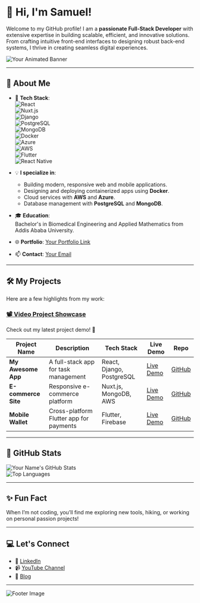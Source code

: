 
<!--
**SamiSolomon/SamiSolomon** is a ✨ _special_ ✨ repository because its `README.md` (this file) appears on your GitHub profile.

Here are some ideas to get you started:

- 🔭 I’m currently working on ...
- 🌱 I’m currently learning ...
- 👯 I’m looking to collaborate on ...
- 🤔 I’m looking for help with ...
- 💬 Ask me about ...
- 📫 How to reach me: ...
- 😄 Pronouns: ...
- ⚡ Fun fact: ...
-->

# 👋 Hi, I'm Samuel!

Welcome to my GitHub profile! I am a **passionate Full-Stack Developer** with extensive expertise in building scalable, efficient, and innovative solutions. From crafting intuitive front-end interfaces to designing robust back-end systems, I thrive in creating seamless digital experiences.

![Your Animated Banner](https://github.com/yourusername/yourrepositoryname/blob/main/banner.gif)

---

## 🚀 About Me

- 🌟 **Tech Stack**:  
  ![React](https://img.shields.io/badge/-React-61DAFB?logo=react&logoColor=white)  
  ![Nuxt.js](https://img.shields.io/badge/-Nuxt.js-00C58E?logo=nuxt.js&logoColor=white)  
  ![Django](https://img.shields.io/badge/-Django-092E20?logo=django&logoColor=white)  
  ![PostgreSQL](https://img.shields.io/badge/-PostgreSQL-336791?logo=postgresql&logoColor=white)  
  ![MongoDB](https://img.shields.io/badge/-MongoDB-47A248?logo=mongodb&logoColor=white)  
  ![Docker](https://img.shields.io/badge/-Docker-2496ED?logo=docker&logoColor=white)  
  ![Azure](https://img.shields.io/badge/-Azure-0078D7?logo=microsoft-azure&logoColor=white)  
  ![AWS](https://img.shields.io/badge/-AWS-232F3E?logo=amazon-aws&logoColor=white)  
  ![Flutter](https://img.shields.io/badge/-Flutter-02569B?logo=flutter&logoColor=white)  
  ![React Native](https://img.shields.io/badge/-React%20Native-61DAFB?logo=react&logoColor=white)  

- 💡 **I specialize in**:
  - Building modern, responsive web and mobile applications.
  - Designing and deploying containerized apps using **Docker**.
  - Cloud services with **AWS** and **Azure**.
  - Database management with **PostgreSQL** and **MongoDB**.

- 🎓 **Education**:  
  Bachelor's in Biomedical Engineering and Applied Mathematics from Addis Ababa University.

- 🌐 **Portfolio**: [Your Portfolio Link](#)  
- 📫 **Contact**: [Your Email](mailto:youremail@example.com)

---

## 🛠️ My Projects

Here are a few highlights from my work:

### [📽 Video Project Showcase](https://youtu.be/example) <!-- Add your own video link -->
Check out my latest project demo! 🎥

| Project Name       | Description                                   | Tech Stack              | Live Demo      | Repo       |
|--------------------|-----------------------------------------------|-------------------------|----------------|------------|
| **My Awesome App** | A full-stack app for task management          | React, Django, PostgreSQL | [Live Demo](#) | [GitHub](#) |
| **E-commerce Site**| Responsive e-commerce platform                | Nuxt.js, MongoDB, AWS  | [Live Demo](#) | [GitHub](#) |
| **Mobile Wallet**  | Cross-platform Flutter app for payments       | Flutter, Firebase       | [Live Demo](#) | [GitHub](#) |

---

## 🌟 GitHub Stats

![Your Name's GitHub Stats](https://github-readme-stats.vercel.app/api?username=yourusername&show_icons=true&theme=radical)  
![Top Languages](https://github-readme-stats.vercel.app/api/top-langs/?username=yourusername&layout=compact&theme=radical)

---

## ✨ Fun Fact

When I’m not coding, you’ll find me exploring new tools, hiking, or working on personal passion projects!

---

## 💻 Let's Connect

- 💼 [LinkedIn](https://linkedin.com/in/yourprofile)  
- 📹 [YouTube Channel](https://youtube.com/yourchannel)  
- 📝 [Blog](https://yourblog.com)  

---

![Footer Image](https://via.placeholder.com/1200x100.png?text=Thanks+for+visiting+my+profile!)
